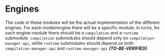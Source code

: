 Engines
=======

The code in these modules will be the actual implementation of the different engines. For each model/engine there will be a specific module; in turns, for each engine-module there should be a `compilation` and a `runtime` submodule.
`compilation` submodules should depend only on `compilation-manager-api`, while `runtime` submodules should depend on both `compilation-manager-api` and `runtime-manager-api`
***(TO-BE-VERIFIED)***